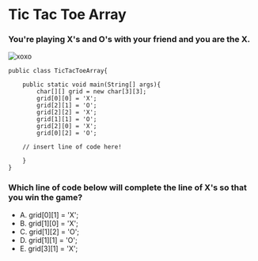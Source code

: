 # Tic Tac Toe Array

### You're playing X's and O's with your friend and you are the X.

![xoxo](https://nachowolf.github.io/OCA-Prep-Questions/resources/images/tictactoe.PNG)


```
public class TicTacToeArray{

    public static void main(String[] args){
        char[][] grid = new char[3][3];
        grid[0][0] = 'X';
        grid[2][1] = 'O';
        grid[2][2] = 'X';
        grid[1][1] = 'O';
        grid[2][0] = 'X';
        grid[0][2] = 'O';

    // insert line of code here!

    }
}
```
### Which line of code below will complete the line of X's so that you win the game?

* A.  grid[0][1] = 'X';
* B.  grid[1][0] = 'X';
* C.  grid[1][2] = 'O';
* D.  grid[1][1] = 'O';
* E.  grid[3][1] = 'X';